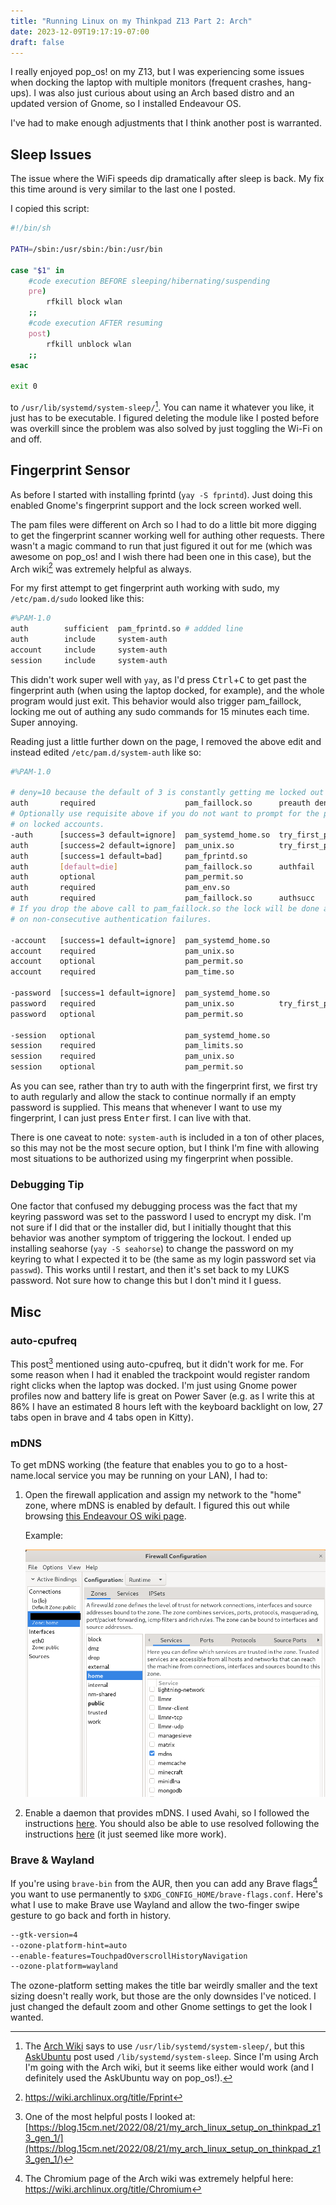 ```yaml
---
title: "Running Linux on my Thinkpad Z13 Part 2: Arch"
date: 2023-12-09T19:17:19-07:00
draft: false
---
```


I really enjoyed pop_os! on my Z13, but I was experiencing some issues when
docking the laptop with multiple monitors (frequent crashes, hang-ups). I was
also just curious about using an Arch based distro and an updated version of
Gnome, so I installed Endeavour OS. 

I've had to make enough adjustments that I think another post is warranted.

## Sleep Issues

The issue where the WiFi speeds dip dramatically after sleep is back. My fix
this time around is very similar to the last one I posted.

I copied this script:

```bash
#!/bin/sh

PATH=/sbin:/usr/sbin:/bin:/usr/bin

case "$1" in
	#code execution BEFORE sleeping/hibernating/suspending
	pre)
		rfkill block wlan
	;;
	#code execution AFTER resuming
	post)
		rfkill unblock wlan
	;;
esac

exit 0
```

to `/usr/lib/systemd/system-sleep/`[^3]. You can name it whatever you like, it just has
to be executable. I figured deleting the module like I posted
before was overkill since the problem was also solved by just toggling the Wi-Fi
on and off.

[^3]: The [Arch
Wiki](https://wiki.archlinux.org/title/Power_management#Sleep_hooks) says to use
`/usr/lib/systemd/system-sleep/`, but this
[AskUbuntu](https://askubuntu.com/questions/1313479/correct-way-to-execute-a-script-on-resume-from-suspend)
post used `/lib/systemd/system-sleep`. Since I'm using Arch I'm going with the
Arch wiki, but it seems like either would work (and I definitely used the
AskUbuntu way on pop_os!).

## Fingerprint Sensor

As before I started with installing fprintd (`yay -S fprintd`). Just doing this
enabled Gnome's fingerprint support and the lock screen worked well.

The pam files were different on Arch so I had to do a little bit more digging to
get the fingerprint scanner working well for authing other requests. There
wasn't a magic command to run that just figured it out for me (which was awesome
on pop_os! and I wish there had been one in this case), but the Arch wiki[^1]
was extremely helpful as always.

For my first attempt to get fingerprint auth working with sudo, my `/etc/pam.d/sudo`
looked like this:

```bash
#%PAM-1.0
auth	  	sufficient 	pam_fprintd.so # addded line
auth		include		system-auth
account		include		system-auth
session		include		system-auth
```

This didn't work super well with `yay`, as I'd press
<kbd>Ctrl</kbd>+<kbd>C</kbd> to get past the fingerprint auth (when using the
laptop docked, for example), and the whole program would just exit. This
behavior would also trigger pam_faillock, locking me out of authing any sudo
commands for 15 minutes each time. Super annoying.

Reading just a little further down on the page, I removed the above edit and
instead edited `/etc/pam.d/system-auth` like so:

```bash
#%PAM-1.0

# deny=10 because the default of 3 is constantly getting me locked out
auth       required                    pam_faillock.so      preauth deny=10
# Optionally use requisite above if you do not want to prompt for the password
# on locked accounts.
-auth      [success=3 default=ignore]  pam_systemd_home.so  try_first_pass nullok likeauth
auth       [success=2 default=ignore]  pam_unix.so          try_first_pass nullok likeauth
auth       [success=1 default=bad]     pam_fprintd.so
auth       [default=die]               pam_faillock.so      authfail
auth       optional                    pam_permit.so
auth       required                    pam_env.so
auth       required                    pam_faillock.so      authsucc
# If you drop the above call to pam_faillock.so the lock will be done also
# on non-consecutive authentication failures.

-account   [success=1 default=ignore]  pam_systemd_home.so
account    required                    pam_unix.so
account    optional                    pam_permit.so
account    required                    pam_time.so

-password  [success=1 default=ignore]  pam_systemd_home.so
password   required                    pam_unix.so          try_first_pass nullok shadow
password   optional                    pam_permit.so

-session   optional                    pam_systemd_home.so
session    required                    pam_limits.so
session    required                    pam_unix.so
session    optional                    pam_permit.so
```

As you can see, rather than try to auth with the fingerprint first, we first try
to auth regularly and allow the stack to continue normally if an empty password
is supplied. This means that whenever I want to use my fingerprint, I can just press
<kbd>Enter</kbd> first. I can live with that.

There is one caveat to note: `system-auth` is included in a ton of other places,
so this may not be the most secure option, but I think I'm fine with allowing
most situations to be authorized using my fingerprint when possible.

[^1]: https://wiki.archlinux.org/title/Fprint

### Debugging Tip

One factor that confused my debugging process was the fact that my keyring
password was set to the password I used to encrypt my disk. I'm not sure if I
did that or the installer did, but I initially thought that this behavior was
another symptom of triggering the lockout. I ended up installing seahorse (`yay
-S seahorse`) to change the password on my keyring to what I expected it to be
(the same as my login password set via `passwd`). This works until I restart,
and then it's set back to my LUKS password. Not sure how to change this but I don't
mind it I guess.

## Misc

### auto-cpufreq

This post[^2] mentioned using auto-cpufreq, but it didn't work for me. For some
reason when I had it enabled the trackpoint would register random right clicks
when the laptop was docked. I'm just using Gnome power profiles now and battery
life is great on Power Saver (e.g. as I write this at 86% I have an estimated 8 hours
left with the keyboard backlight on low, 27 tabs open in brave and 4 tabs open
in Kitty).

### mDNS

To get mDNS working (the feature that enables you to go to a host-name.local
service you may be running on your LAN), I had to:

1. Open the firewall application
   and assign my network to the "home" zone, where mDNS is enabled by default. I
   figured this out while browsing [this Endeavour OS wiki
   page](https://discovery.endeavouros.com/applications/firewalld/).
   
   Example:
   
   ![firewall application example](./firewall_screenshot.png)

2. Enable a daemon that provides mDNS. I used Avahi, so I followed the
   instructions [here](https://wiki.archlinux.org/title/Avahi). You should also
   be able to use resolved following the instructions
   [here](https://wiki.archlinux.org/title/Systemd-resolved#mDNS) (it just
   seemed like more work).

[^2]: One of the most helpful posts I looked at:
[https://blog.15cm.net/2022/08/21/my_arch_linux_setup_on_thinkpad_z13_gen_1/](https://blog.15cm.net/2022/08/21/my_arch_linux_setup_on_thinkpad_z13_gen_1/)

### Brave & Wayland

If you're using `brave-bin` from the AUR, then you can add any Brave
flags[^brave_flags] you
want to use permanently to `$XDG_CONFIG_HOME/brave-flags.conf`. Here's what I
use to make Brave use Wayland and allow the two-finger swipe gesture to go back
and forth in history.

```bash
--gtk-version=4
--ozone-platform-hint=auto 
--enable-features=TouchpadOverscrollHistoryNavigation
--ozone-platform=wayland
```

The ozone-platform setting makes the title bar weirdly smaller and the text
sizing doesn't really work, but those are the only downsides I've noticed. I
just changed the default zoom and other Gnome settings to get the look I wanted.

[^brave_flags]: The Chromium page of the Arch wiki was extremely helpful here:
https://wiki.archlinux.org/title/Chromium
